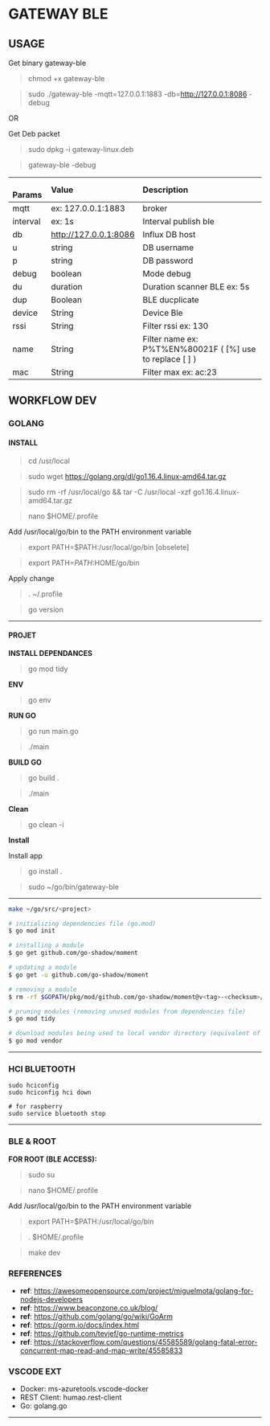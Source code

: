 # GATEWAY BLE


## USAGE

Get binary gateway-ble

> chmod +x gateway-ble

> sudo ./gateway-ble -mqtt=127.0.0.1:1883 -db=http://127.0.0.1:8086 -debug

OR

Get Deb packet

> sudo dpkg -i gateway-linux.deb

> gateway-ble -debug



|    Params             | Value                 |   Description             |
| :------------------   | :-------------------  | :----------------         |
|   mqtt                | ex: 127.0.0.1:1883    | broker                    |
|   interval            | ex: 1s                | Interval publish ble      |
|   db                  | http://127.0.0.1:8086 | Influx DB host            |
|   u                   | string                | DB username               |
|   p                   | string                | DB password               |
|   debug               | boolean               | Mode debug                |  
|   du                  | duration              | Duration scanner BLE ex: 5s |
|   dup                 | Boolean               | BLE ducplicate            |
|   device              | String                | Device Ble                |
|   rssi                | String                | Filter rssi ex: 130       |
|   name                | String                | Filter name ex: P%T%EN%80021F ( [%] use to replace [ ] )  |
|   mac                 | String                | Filter max ex: ac:23      |



## WORKFLOW DEV

### GOLANG

#### INSTALL

> cd /usr/local

> sudo wget https://golang.org/dl/go1.16.4.linux-amd64.tar.gz

> sudo rm -rf /usr/local/go && tar -C /usr/local -xzf go1.16.4.linux-amd64.tar.gz

> nano $HOME/.profile

Add /usr/local/go/bin to the PATH environment variable

> export PATH=$PATH:/usr/local/go/bin [obselete]

> export PATH=$PATH:$HOME/go/bin

Apply change

>. ~/.profile

> go version

---

#### PROJET

**INSTALL DEPENDANCES**

> go mod tidy

**ENV**

>go env

**RUN GO**

> go run main.go

> ./main

**BUILD GO**

> go build .

>./main

**Clean**

> go clean -i

**Install**

Install app 

> go install .

> sudo ~/go/bin/gateway-ble

---

```bash
make ~/go/src/<project>

# initializing dependencies file (go.mod)
$ go mod init

# installing a module
$ go get github.com/go-shadow/moment

# updating a module
$ go get -u github.com/go-shadow/moment

# removing a module
$ rm -rf $GOPATH/pkg/mod/github.com/go-shadow/moment@v<tag>-<checksum>/

# pruning modules (removing unused modules from dependencies file)
$ go mod tidy

# download modules being used to local vendor directory (equivalent of downloading node_modules locally)
$ go mod vendor
```

---

### HCI BLUETOOTH

```tips
sudo hciconfig
sudo hciconfig hci down

# for raspberry
sudo service bluetooth stop
```

---

### BLE & ROOT

__FOR ROOT (BLE ACCESS):__

> sudo su

> nano $HOME/.profile

Add /usr/local/go/bin to the PATH environment variable

> export PATH=$PATH:/usr/local/go/bin

> . $HOME/.profile

> make dev

### REFERENCES

- __ref__: https://awesomeopensource.com/project/miguelmota/golang-for-nodejs-developers
- __ref__: https://www.beaconzone.co.uk/blog/
- __ref__: https://github.com/golang/go/wiki/GoArm
- __ref__: https://gorm.io/docs/index.html
- __ref__: https://github.com/tevjef/go-runtime-metrics
- __ref__: https://stackoverflow.com/questions/45585589/golang-fatal-error-concurrent-map-read-and-map-write/45585833


### VSCODE EXT

- Docker: ms-azuretools.vscode-docker
- REST Client: humao.rest-client
- Go: golang.go

---